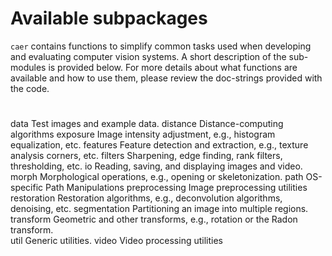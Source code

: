 # Available subpackages

`caer` contains functions to simplify common tasks used when developing and evaluating computer vision systems. A short description of the sub-modules is provided below. For more details about what functions are available and how to use them, please review the doc-strings provided with the code.

# 
data
    Test images and example data.
distance
    Distance-computing algorithms
exposure
    Image intensity adjustment, e.g., histogram equalization, etc.
features
    Feature detection and extraction, e.g., texture analysis corners, etc.
filters
    Sharpening, edge finding, rank filters, thresholding, etc.
io
    Reading, saving, and displaying images and video.
morph
    Morphological operations, e.g., opening or skeletonization.
path
    OS-specific Path Manipulations
preprocessing
    Image preprocessing utilities
restoration
    Restoration algorithms, e.g., deconvolution algorithms, denoising, etc.
segmentation
    Partitioning an image into multiple regions.
transform
    Geometric and other transforms, e.g., rotation or the Radon transform.    
util
    Generic utilities.
video
    Video processing utilities